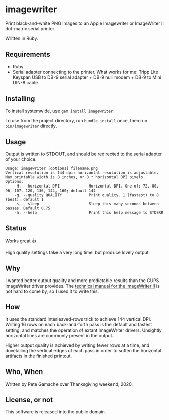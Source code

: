 # imagewriter

Print black-and-white PNG images to an Apple Imagewriter or ImageWriter II
dot-matrix serial printer.

Written in Ruby.

## Requirements

* Ruby
* Serial adapter connecting to the printer. What works for me:
  Tripp Lite Keyspan USB to DB-9 serial adapter + DB-9 null modem + DB-9
  to Mini DIN-8 cable

## Installing

To install systemwide, use `gem install imagewriter`.

To use from the project directory, run `bundle install` once, then
run `bin/imagewriter` directly.

## Usage

Output is written to STDOUT, and should be redirected to the serial
adapter of your choice.

```
Usage: imagewriter [options] filename.png
Vertical resolution is 144 dpi; horizontal resolution is adjustable.
Max printable width is 8 inches, or 8 * horizontal DPI pixels.
Options:
    -H, --horizontal DPI             Horizontal DPI. One of: 72, 80, 96, 107, 120, 136, 144, 160; default 144
    -q, --quality QUALITY            Print quality. 1 (fastest) to 8 (best); default 1
    -s, --sleep                      Sleep this many seconds between passes. Default 0.75
    -h, --help                       Print this help message to STDERR
```

## Status

Works great 👍

High quality settings take a very long time, but produce lovely output.

## Why

I wanted better output quality and more predictable results than the
CUPS ImageWriter driver provides. The [technical manual for the
ImageWriter II](https://www.apple.asimov.net/documentation/hardware/printers/Apple%20ImageWriter%20II%20Technical%20Reference%20Manual.pdf)
is not hard to come by, so I used it to write this.

## How

It uses the standard interleaved-rows trick to achieve 144 vertical DPI.
Writing 16 rows on each back-and-forth pass is the default and fastest
setting, and matches the operation of extant ImageWriter drivers.
Unsightly horizontal lines are commonly present in the output.

Higher output quality is achieved by writing fewer rows at a time,
and dovetailing the vertical edges of each pass in order to soften the
horizontal artifacts in the finished printout.

## Who, When

Written by Pete Gamache over Thanksgiving weekend, 2020.

## License, or not

This software is released into the public domain.

